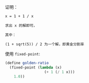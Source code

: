 证明：

```
x = 1 + 1 / x

求出 x 的解即可，

其中：

(1 + sqrt(5)) / 2 为一个解，即黄金分割率
```

使用 `fixed-point`:

```scm
(define golden-ratio
  (fixed-point (lambda (x)
                  (+ 1 (/ 1 x)))
    1.0))
```
